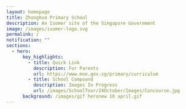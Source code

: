```yaml
---
layout: homepage
title: Zhonghua Primary School
description: An Isomer site of the Singapore Government
image: /images/isomer-logo.svg
permalink: /
notification: ""
sections:
  - hero:
      key_highlights:
        - title: Quick Link
          description: For Parents
          url: https://www.moe.gov.sg/primary/curriculum
        - title: School Compound
          description: Images In Progress
          url: /images/SchoolTour/24October/Images/Concourse.jpg
      background: /images/gif heronew 10 april.gif
---
```

